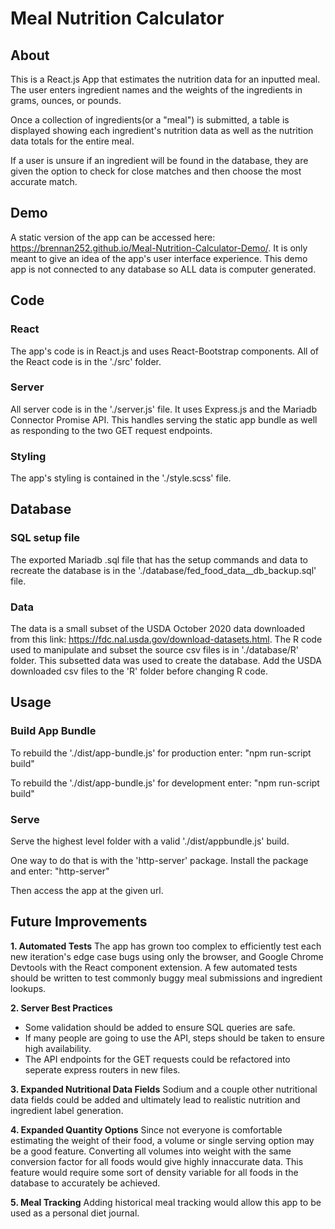 # Meal Nutrition Calculator

## About
This is a React.js App that estimates the nutrition data for an inputted meal.
The user enters ingredient names and the weights of the ingredients in grams, ounces, or pounds.

Once a collection of ingredients(or a "meal") is submitted, a table is displayed showing each ingredient's nutrition data
as well as the nutrition data totals for the entire meal.

If a user is unsure if an ingredient will be found in the database, they are given the option to check for close matches and then choose 
the most accurate match. 
 
## Demo
A static version of the app can be accessed here: https://brennan252.github.io/Meal-Nutrition-Calculator-Demo/. 
It is only meant to give an idea of the app's user interface experience.
This demo app is not connected to any database so ALL data is computer generated. 

## Code
### React
The app's code is in React.js and uses React-Bootstrap components. All of the React code is in the './src' folder. 

### Server
All server code is in the './server.js' file. It uses Express.js and the Mariadb Connector Promise API.
This handles serving the static app bundle as well as responding to the two GET request endpoints.

### Styling
The app's styling is contained in the './style.scss' file. 

## Database
### SQL setup file
The exported Mariadb .sql file that has the setup commands and data to recreate the database is in the './database/fed_food_data__db_backup.sql' file.

### Data
The data is a small subset of the USDA October 2020 data downloaded from this link: https://fdc.nal.usda.gov/download-datasets.html. 
The R code used to manipulate and subset the source csv files is in './database/R' folder. This subsetted data was used to create the database.
Add the USDA downloaded csv files to the 'R' folder before changing R code.

## Usage
### Build App Bundle
To rebuild the './dist/app-bundle.js' for production enter:
"npm run-script build"

To rebuild the './dist/app-bundle.js' for development enter:
"npm run-script build"

### Serve
Serve the highest level folder with a valid './dist/appbundle.js' build.

One way to do that is with the 'http-server' package. Install the package and enter:
"http-server"

Then access the app at the given url.

## Future Improvements
**1. Automated Tests**
The app has grown too complex to efficiently test each new iteration's edge case bugs using only the browser, and Google Chrome Devtools with the React component extension.
A few automated tests should be written to test commonly buggy meal submissions and ingredient lookups.

**2. Server Best Practices**
- Some validation should be added to ensure SQL queries are safe. 
- If many people are going to use the API, steps should be taken to ensure high availability. 
- The API endpoints for the GET requests could be refactored into seperate express routers in new files. 

**3. Expanded Nutritional Data Fields**
Sodium and a couple other nutritional data fields could be added and ultimately lead to realistic nutrition and ingredient label generation.

**4. Expanded Quantity Options**
Since not everyone is comfortable estimating the weight of their food, a volume or single serving option may be a good feature.
Converting all volumes into weight with the same conversion factor for all foods would give highly innaccurate data. 
This feature would require some sort of density variable for all foods in the database to accurately be achieved.

**5. Meal Tracking**
Adding historical meal tracking would allow this app to be used as a personal diet journal.
